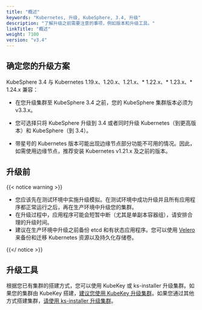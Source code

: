 ```yaml
---
title: "概述"
keywords: "Kubernetes, 升级, KubeSphere, 3.4, 升级"
description: "了解升级之前需要注意的事项，例如版本和升级工具。"
linkTitle: "概述"
weight: 7100
version: "v3.4"
---
```


## 确定您的升级方案

KubeSphere 3.4 与 Kubernetes 1.19.x、1.20.x、1.21.x、* 1.22.x、* 1.23.x、* 1.24.x 兼容：

- 在您升级集群至 KubeSphere 3.4 之前，您的 KubeSphere 集群版本必须为 v3.3.x。

- 您可选择只将 KubeSphere 升级到 3.4 或者同时升级 Kubernetes（到更高版本）和 KubeSphere（到 3.4）。

- 带星号的 Kubernetes 版本可能出现边缘节点部分功能不可用的情况。因此，如需使用边缘节点，推荐安装 Kubernetes v1.21.x 及之前的版本。

## 升级前

{{< notice warning >}}

- 您应该先在测试环境中实施升级模拟。在测试环境中成功升级并且所有应用程序都正常运行之后，再在生产环境中升级您的集群。
- 在升级过程中，应用程序可能会短暂中断（尤其是单副本容器组），请安排合理的升级时间。
- 建议在生产环境中升级之前备份 etcd 和有状态应用程序。您可以使用 [Velero](https://velero.io/) 来备份和迁移 Kubernetes 资源以及持久化存储卷。

{{</ notice >}}

## 升级工具

根据您已有集群的搭建方式，您可以使用 KubeKey 或 ks-installer 升级集群。如果您的集群由 KubeKey 搭建，[建议您使用 KubeKey 升级集群](../upgrade-with-kubekey/)。如果您通过其他方式搭建集群，[请使用 ks-installer 升级集群](../upgrade-with-ks-installer/)。
